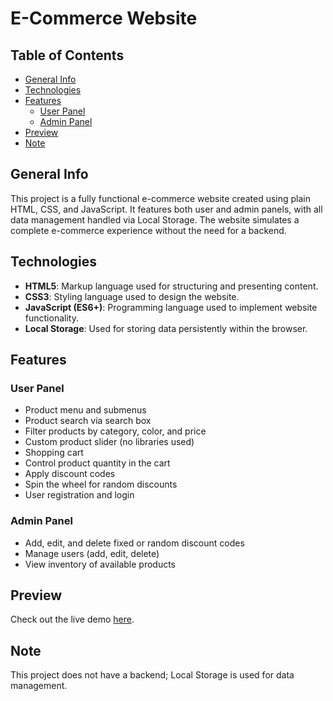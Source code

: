 # E-Commerce Website

## Table of Contents
- [General Info](#general-info)
- [Technologies](#technologies)
- [Features](#features)
  - [User Panel](#user-panel)
  - [Admin Panel](#admin-panel)
- [Preview](#preview)
- [Note](#note)

## General Info
This project is a fully functional e-commerce website created using plain HTML, CSS, and JavaScript. It features both user and admin panels, with all data management handled via Local Storage. The website simulates a complete e-commerce experience without the need for a backend.

## Technologies
- **HTML5**: Markup language used for structuring and presenting content.
- **CSS3**: Styling language used to design the website.
- **JavaScript (ES6+)**: Programming language used to implement website functionality.
- **Local Storage**: Used for storing data persistently within the browser.

## Features

### User Panel
- Product menu and submenus
- Product search via search box
- Filter products by category, color, and price
- Custom product slider (no libraries used)
- Shopping cart
- Control product quantity in the cart
- Apply discount codes
- Spin the wheel for random discounts
- User registration and login

### Admin Panel
- Add, edit, and delete fixed or random discount codes
- Manage users (add, edit, delete)
- View inventory of available products

## Preview
Check out the live demo [here](https://mahdikashani1400.github.io/store/dayanShop-project1-middLeveal/).

## Note
This project does not have a backend; Local Storage is used for data management.
